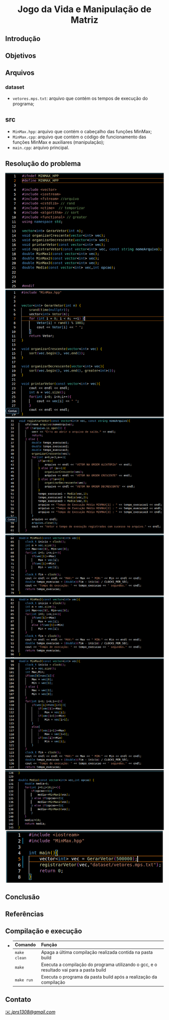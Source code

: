 <h1 align="center" font-size="200em"><b>Jogo da Vida e Manipulação de Matriz</b></h1>

## Introdução
<p align="justify">

</p>

## Objetivos
<p align="justify">
</p>

## Arquivos
### dataset
- ```vetores.mps.txt```: arquivo que contém os tempos de execução do programa;
## src
- ```MinMax.hpp```: arquivo que contém o cabeçalho das funções MinMax;
- ```MinMax.cpp```: arquivo que contém o código de funcionamento das funções MinMax e auxiliares (manipulação);
- ```main.cpp```: arquivo principal.

## Resolução do problema
<p align="justify">


<p align="center">
  <img src="figuras/MINMAXHPP.png" alt="MINMAX.hpp">
  <img src="figuras/MINMAXCPP1.png" alt="MINMAX.cpp">
  <img src="figuras/MINMAXCPP2.png" alt="MINMAX.cpp">
  <img src="figuras/MINMAXCPP3.png" alt="MINMAX.cpp">
  <img src="figuras/MINMAXCPP4.png" alt="MINMAX.cpp">
  <img src="figuras/MINMAXCPP5.png" alt="MINMAX.cpp">
  <img src="figuras/MINMAXCPP6.png" alt="MINMAX.cpp">
  <img src="figuras/MAIN.png" alt="Main">
</p>




</p>


## Conclusão
<p align="justify">
</p>

## Referências



## Compilação e execução
* | Comando                |  Função                                                                                           |                     
  | -----------------------| ------------------------------------------------------------------------------------------------- |
  |  `make clean`          | Apaga a última compilação realizada contida na pasta build                                        |
  |  `make`                | Executa a compilação do programa utilizando o gcc, e o resultado vai para a pasta build           |
  |  `make run`            | Executa o programa da pasta build após a realização da compilação                                 |

## Contato
<div>
<a style="color:black" href="mailto:jprs1308@gmail.com?subject=[GitHub]%20Source%20Dynamic%20Lists">
✉️ <i>jprs1308@gmail.com</i>
</a>
